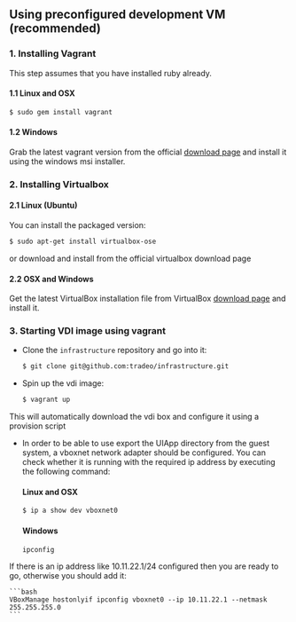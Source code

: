 ## Using preconfigured development VM (recommended)

### 1. Installing Vagrant

This step assumes that you have installed ruby already.

#### 1.1 Linux and OSX

```bash
$ sudo gem install vagrant 
```

#### 1.2 Windows

Grab the latest vagrant version from the official [download page](http://downloads.vagrantup.com/)
and install it using the windows msi installer.

### 2. Installing Virtualbox

#### 2.1 Linux (Ubuntu)

You can install the packaged version:

```bash
$ sudo apt-get install virtualbox-ose
```

or download and install from the official virtualbox download page

#### 2.2 OSX and Windows

Get the latest VirtualBox installation file from VirtualBox [download page](https://www.virtualbox.org/wiki/Downloads)
and install it.

### 3. Starting VDI image using vagrant

* Clone the `infrastructure` repository and go into it:

    ```bash
    $ git clone git@github.com:tradeo/infrastructure.git
    ```

* Spin up the vdi image:

    ```bash
    $ vagrant up
    ```

This will automatically download the vdi box and configure it using a provision script

* In order to be able to use export the UIApp directory from the guest system, a vboxnet network adapter
should be configured. You can check whether it is running with the required ip address by executing the
following command:

    #### Linux and OSX
    
    ```bash
    $ ip a show dev vboxnet0
    ```

    #### Windows

    ```bash
    ipconfig
    ```

If there is an ip address like 10.11.22.1/24 configured then you are ready to go,
otherwise you should add it:

    ```bash
    VBoxManage hostonlyif ipconfig vboxnet0 --ip 10.11.22.1 --netmask 255.255.255.0
    ```

